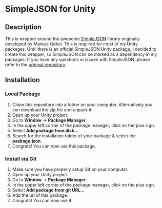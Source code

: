 # SimpleJSON for Unity

## Description

This is wrapper around the awesome [SimpleJSON](https://github.com/Bunny83/SimpleJSON) library originally developed by Markus Göbel. This is required for most of my Unity packages. Until there is an official SimpleJSON Unity package, I decided to create this wrapper, so SimpleJSON can be marked as a dependency in my packages. If you have any questions or issues with SimpleJSON, please refer to the [original repository](https://github.com/Bunny83/SimpleJSON).

## Installation

### Local Package

1. Clone this repository into a folder on your computer. Alternatively you can download the zip file and unpack it.
2. Open up your Unity project.
3. Go to **Window** -> **Package Manager**.
4. In the upper left corner of the package manager, click on the plus sign.
5. Select **Add package from disk...**
6. Search for the installation folder of your package & select the **package.json**.
7. Congrats! You can now use this package.

### Install via Git

1. Make sure you have properly setup Git on your computer.
2. Open up your Unity project.
3. Go to **Window** -> **Package Manager**.
4. In the upper left corner of the package manager, click on the plus sign.
5. Select **Add package from git URL...**
6. Add the url of this package.
7. Congrats! You can now use it.
